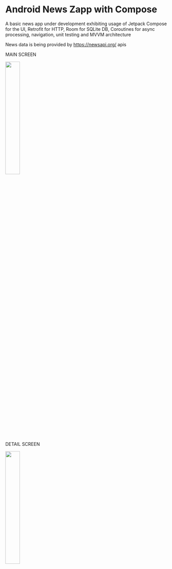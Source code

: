 # Android News Zapp with Compose

A basic news app under development exhibiting usage of Jetpack Compose for the UI, Retrofit for HTTP, Room for SQLite DB, Coroutines for async processing, navigation, unit testing and MVVM architecture

News data is being provided by https://newsapi.org/ apis

MAIN SCREEN

<img src='https://github.com/john-uriarte/news_zapp/assets/149405805/afe18374-bd86-4fcf-9636-e30beab28f76' width='30%' height='30%'>

DETAIL SCREEN

<img src='https://github.com/john-uriarte/news_zapp/assets/149405805/e63eb37f-ed20-42d0-b1cf-5c8b2417ce8a' width='30%' height='30%'>
